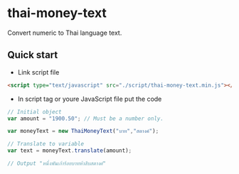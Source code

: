 # thai-money-text
Convert numeric to Thai language text.

## Quick start
- Link script file 
```html
<script type="text/javascript" src="./script/thai-money-text.min.js"></script>
```
- In script tag or youre JavaScript file put the code
``` javascript
// Initial object
var amount = "1900.50"; // Must be a number only.

var moneyText = new ThaiMoneyText("บาท","สตางค์");

// Translate to variable
var text = moneyText.translate(amount);

// Output "หนึ่งพันเก้าร้อยบาทห้าสิบสตางค์"
```
